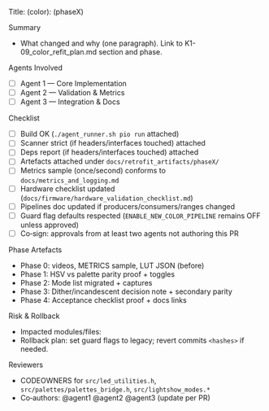 Title: <type>(color): <scope> (phaseX)

Summary
- What changed and why (one paragraph). Link to K1-09_color_refit_plan.md section and phase.

Agents Involved
- [ ] Agent 1 — Core Implementation
- [ ] Agent 2 — Validation & Metrics
- [ ] Agent 3 — Integration & Docs

Checklist
- [ ] Build OK (`./agent_runner.sh pio run` attached)
- [ ] Scanner strict (if headers/interfaces touched) attached
- [ ] Deps report (if headers/interfaces touched) attached
- [ ] Artefacts attached under `docs/retrofit_artifacts/phaseX/`
- [ ] Metrics sample (once/second) conforms to `docs/metrics_and_logging.md`
- [ ] Hardware checklist updated (`docs/firmware/hardware_validation_checklist.md`)
- [ ] Pipelines doc updated if producers/consumers/ranges changed
- [ ] Guard flag defaults respected (`ENABLE_NEW_COLOR_PIPELINE` remains OFF unless approved)
- [ ] Co‑sign: approvals from at least two agents not authoring this PR

Phase Artefacts
- Phase 0: videos, METRICS sample, LUT JSON (before)
- Phase 1: HSV vs palette parity proof + toggles
- Phase 2: Mode list migrated + captures
- Phase 3: Dither/incandescent decision note + secondary parity
- Phase 4: Acceptance checklist proof + docs links

Risk & Rollback
- Impacted modules/files:
- Rollback plan: set guard flags to legacy; revert commits `<hashes>` if needed.

Reviewers
- CODEOWNERS for `src/led_utilities.h`, `src/palettes/palettes_bridge.h`, `src/lightshow_modes.*`
- Co‑authors: @agent1 @agent2 @agent3 (update per PR)
